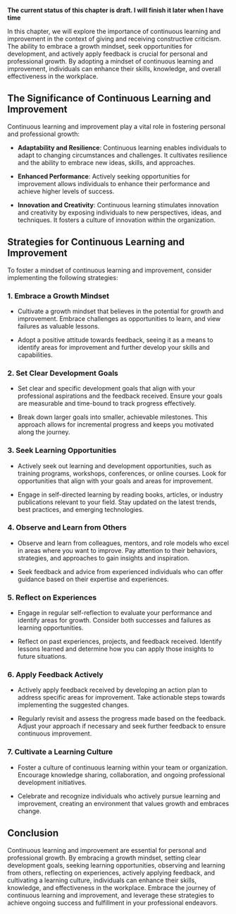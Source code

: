 **The current status of this chapter is draft. I will finish it later when I have time**

In this chapter, we will explore the importance of continuous learning and improvement in the context of giving and receiving constructive criticism. The ability to embrace a growth mindset, seek opportunities for development, and actively apply feedback is crucial for personal and professional growth. By adopting a mindset of continuous learning and improvement, individuals can enhance their skills, knowledge, and overall effectiveness in the workplace.

The Significance of Continuous Learning and Improvement
-------------------------------------------------------

Continuous learning and improvement play a vital role in fostering personal and professional growth:

* **Adaptability and Resilience**: Continuous learning enables individuals to adapt to changing circumstances and challenges. It cultivates resilience and the ability to embrace new ideas, skills, and approaches.

* **Enhanced Performance**: Actively seeking opportunities for improvement allows individuals to enhance their performance and achieve higher levels of success.

* **Innovation and Creativity**: Continuous learning stimulates innovation and creativity by exposing individuals to new perspectives, ideas, and techniques. It fosters a culture of innovation within the organization.

Strategies for Continuous Learning and Improvement
--------------------------------------------------

To foster a mindset of continuous learning and improvement, consider implementing the following strategies:

### 1. **Embrace a Growth Mindset**

* Cultivate a growth mindset that believes in the potential for growth and improvement. Embrace challenges as opportunities to learn, and view failures as valuable lessons.

* Adopt a positive attitude towards feedback, seeing it as a means to identify areas for improvement and further develop your skills and capabilities.

### 2. **Set Clear Development Goals**

* Set clear and specific development goals that align with your professional aspirations and the feedback received. Ensure your goals are measurable and time-bound to track progress effectively.

* Break down larger goals into smaller, achievable milestones. This approach allows for incremental progress and keeps you motivated along the journey.

### 3. **Seek Learning Opportunities**

* Actively seek out learning and development opportunities, such as training programs, workshops, conferences, or online courses. Look for opportunities that align with your goals and areas for improvement.

* Engage in self-directed learning by reading books, articles, or industry publications relevant to your field. Stay updated on the latest trends, best practices, and emerging technologies.

### 4. **Observe and Learn from Others**

* Observe and learn from colleagues, mentors, and role models who excel in areas where you want to improve. Pay attention to their behaviors, strategies, and approaches to gain insights and inspiration.

* Seek feedback and advice from experienced individuals who can offer guidance based on their expertise and experiences.

### 5. **Reflect on Experiences**

* Engage in regular self-reflection to evaluate your performance and identify areas for growth. Consider both successes and failures as learning opportunities.

* Reflect on past experiences, projects, and feedback received. Identify lessons learned and determine how you can apply those insights to future situations.

### 6. **Apply Feedback Actively**

* Actively apply feedback received by developing an action plan to address specific areas for improvement. Take actionable steps towards implementing the suggested changes.

* Regularly revisit and assess the progress made based on the feedback. Adjust your approach if necessary and seek further feedback to ensure continuous improvement.

### 7. **Cultivate a Learning Culture**

* Foster a culture of continuous learning within your team or organization. Encourage knowledge sharing, collaboration, and ongoing professional development initiatives.

* Celebrate and recognize individuals who actively pursue learning and improvement, creating an environment that values growth and embraces change.

Conclusion
----------

Continuous learning and improvement are essential for personal and professional growth. By embracing a growth mindset, setting clear development goals, seeking learning opportunities, observing and learning from others, reflecting on experiences, actively applying feedback, and cultivating a learning culture, individuals can enhance their skills, knowledge, and effectiveness in the workplace. Embrace the journey of continuous learning and improvement, and leverage these strategies to achieve ongoing success and fulfillment in your professional endeavors.
